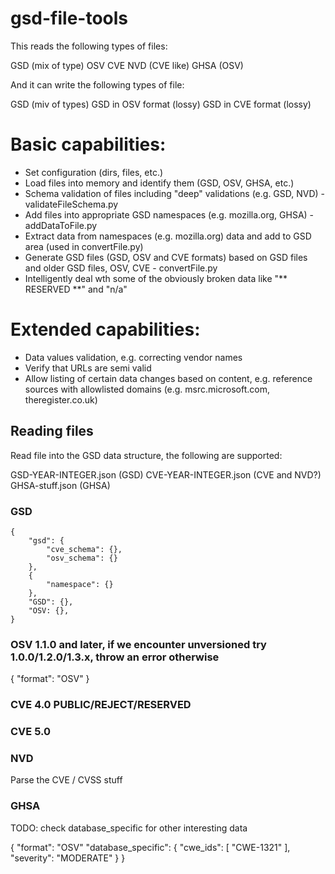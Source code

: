 # gsd-file-tools

This reads the following types of files:

GSD (mix of type)
OSV
CVE
NVD (CVE like)
GHSA (OSV)

And it can write the following types of file:

GSD (miv of types)
GSD in OSV format (lossy)
GSD in CVE format (lossy)

# Basic capabilities:

* Set configuration (dirs, files, etc.)
* Load files into memory and identify them (GSD, OSV, GHSA, etc.)
* Schema validation of files including "deep" validations (e.g. GSD, NVD) - validateFileSchema.py
* Add files into appropriate GSD namespaces (e.g. mozilla.org, GHSA) - addDataToFile.py
* Extract data from namespaces (e.g. mozilla.org) data and add to GSD area (used in convertFile.py)
* Generate GSD files (GSD, OSV and CVE formats) based on GSD files and older GSD files, OSV, CVE - convertFile.py
* Intelligently deal wth some of the obviously broken data like "** RESERVED **" and "n/a"

# Extended capabilities:

* Data values validation, e.g. correcting vendor names
* Verify that URLs are semi valid
* Allow listing of certain data changes based on content, e.g. reference sources with allowlisted domains (e.g. msrc.microsoft.com, theregister.co.uk)

## Reading files

Read file into the GSD data structure, the following are supported:

GSD-YEAR-INTEGER.json (GSD)
CVE-YEAR-INTEGER.json (CVE and NVD?)
GHSA-stuff.json (GHSA)

### GSD

```
{
    "gsd": {
        "cve_schema": {},
        "osv_schema": {}
    },
    {
        "namespace": {}
    },
    "GSD": {},
    "OSV: {},
}
```

### OSV 1.1.0 and later, if we encounter unversioned try 1.0.0/1.2.0/1.3.x, throw an error otherwise

{
    "format": "OSV"
}

### CVE 4.0 PUBLIC/REJECT/RESERVED

### CVE 5.0

### NVD

Parse the CVE / CVSS stuff

### GHSA

TODO: check database_specific for other interesting data

{
    "format": "OSV"
    "database_specific": {
        "cwe_ids": [
        "CWE-1321"
        ],
        "severity": "MODERATE"
    }
}





